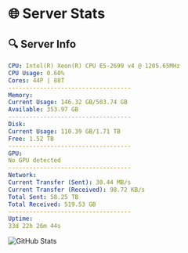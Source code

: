 # 🌐 Server Stats
## 🔍 Server Info
```yaml
CPU: Intel(R) Xeon(R) CPU E5-2699 v4 @ 1205.65MHz
CPU Usage: 0.60%
Cores: 44P | 88T
-----------------------------------
Memory:
Current Usage: 146.32 GB/503.74 GB
Available: 353.97 GB
-----------------------------------
Disk:
Current Usage: 110.39 GB/1.71 TB
Free: 1.52 TB
-----------------------------------
GPU:
No GPU detected
-----------------------------------
Network:
Current Transfer (Sent): 30.44 MB/s
Current Transfer (Received): 98.72 KB/s
Total Sent: 58.25 TB
Total Received: 519.53 GB
-----------------------------------
Uptime:
33d 22h 26m 44s
```
![GitHub Stats](https://img.shields.io/badge/Updated-2025-04-10_19:49:33-blue)